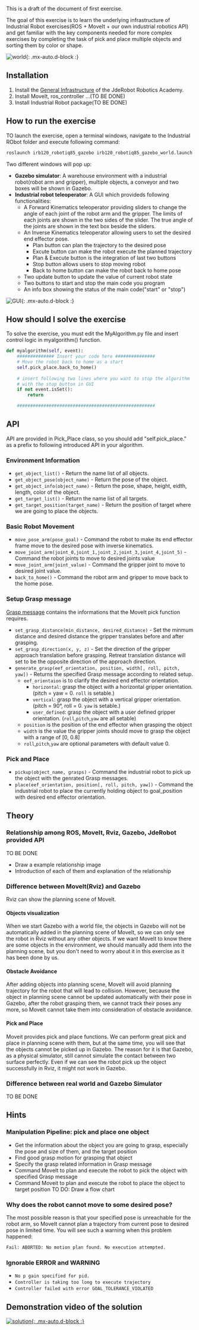 This is a draft of the document of first exercise.

The goal of this exercise is to learn the underlying infrastructure of Industrial Robot exercises(ROS + MoveIt + our own industrial robotics API) and get familiar with the key components needed for more complex exercises by completing the task of pick and place multiple objects and sorting them by color or shape.

![world](https://raw.githubusercontent.com/TheRoboticsClub/colab-gsoc2020-Yijia_Wu/master/docs/img/first_exercise_world.png){: .mx-auto.d-block :}

## Installation
1. Install the [General Infrastructure](https://jderobot.github.io/RoboticsAcademy/installation/#generic-infrastructure) of the JdeRobot Robotics Academy.
2. Install MoveIt, ros_controller ...(TO BE DONE)
3. Install Industrial Robot package(TO BE DONE)

## How to run the exercise
TO launch the exercise, open a terminal windows, navigate to the Industrial RObot folder and execute following command:
```bash
roslaunch irb120_robotiq85_gazebo irb120_robotiq85_gazebo_world.launch 
```
Two different windows will pop up:
- **Gazebo simulator**: A warehouse environment with a industrial robot(robot arm and gripper), multiple objects, a conveyor and two boxes will be shown in Gazebo.
- **Industrial robot teleoperator**: A GUI which provideds following functionalities:
    - A Forward Kinematics teleoperator providing sliders to change the angle of each joint of the robot arm and the gripper. The limits of each joints are shown in the two sides of the slider. The true angle of the joints are shown in the text box beside the sliders.
    - An Inverse Kinematics teleoperator allowing users to set the desired end effector pose. 
        - Plan button can plan the trajectory to the desired pose
        - Excute button can make the robot execute the planned trajectory
        - Plan & Execute button is the integration of last two buttons
        - Stop button allows users to stop moving robot
        - Back to home button can make the robot back to home pose
    - Two update button to update the value of current robot state
    - Two buttons to start and stop the main code you program
    - An info box showing the status of the main code("start" or "stop")

![GUI](https://raw.githubusercontent.com/TheRoboticsClub/colab-gsoc2020-Yijia_Wu/master/docs/img/GUI.png){: .mx-auto.d-block :}

## How should I solve the exercise
To solve the exercise, you must edit the MyAlgorithm.py file and insert control logic in myalgorithm() function.

```python
def myalgorithm(self, event):
	############## Insert your code here ###############
    # Move the robot back to home as a start
    self.pick_place.back_to_home()
	
    # insert following two lines where you want to stop the algorithm 
    # with the stop button in GUI
    if not event.isSet():
        return

	####################################################
```

## API
API are provided in Pick_Place class, so you should add "self.pick_place." as a prefix to following introduced API in your algorithm.
### Environment Information
* `get_object_list()` - Return the name list of all objects.
* `get_object_pose(object_name)` - Return the pose of the object.
* `get_object_info(object_name)` - Return the pose, shape, height, eidth, length, color of the object.
* `get_target_list()` - Return the name list of all targets.
* `get_target_position(target_name)` - Return the position of target where we are going to place the objects.

### Basic Robot Movement
* `move_pose_arm(pose_goal)` - Command the robot to make its end effector frame move to the desired pose with inverse kinematics.
* `move_joint_arm(joint_0,joint_1,joint_2,joint_3,joint_4,joint_5)` - Command the robot joints to move to desired joints value
* `move_joint_arm(joint_value)` - Command the gripper joint to move to desired joint value.
* `back_to_home()` - Command the robot arm and gripper to move back to the home pose.

### Setup Grasp message
[Grasp message](http://docs.ros.org/melodic/api/moveit_msgs/html/msg/Grasp.html) contains the informations that the MoveIt pick function requires.
* `set_grasp_distance(min_distance, desired_distance)` - Set the minmum distance and desired distance the gripper translates before and after grasping.
* `set_grasp_direction(x, y, z)` - Set the direction of the gripper approach translation before grasping. Retreat translation distance will set to be the opposite direction of the approach direction.
* `generate_grasp(eef_orientation, position, width[, roll, pitch, yaw])` - Returns the specified Grasp message according to related setup. 
    - `eef_orientaion` is to clarify the desired end effector orientation. 
        - `horizontal`: grasp the object with a horizontal gripper orientation. (pitch = yaw = 0. `roll` is setable.)
        - `vertical`: grasp the object with a vertical gripper orientation. (pitch = 90°, roll = 0. `yaw` is setable.)
        - `user_defined`: grasp the object with a user defined gripper orientation. (`roll`,`pitch`,`yaw` are all setable)
    - `position` is the position of the end effector when grasping the object
    - `width` is the value the gripper joints should move to grasp the object with a range of [0, 0.8]
    - `roll`,`pitch`,`yaw` are optional parameters with default value 0.

### Pick and Place
* `pickup(object_name, grasps)` - Command the industrial robot to pick up the object with the genrated Grasp messages.
* `place(eef_orientation, position[, roll, pitch, yaw])` - Command the industrial robot to place the currently holding object to goal_position with desired end effector orientation.

## Theory
### Relationship among ROS, MoveIt, Rviz, Gazebo, JdeRobot provided API
TO BE DONE
- Draw a example relationship image
- Introduction of each of them and explanation of the relationship

### Difference between MoveIt(Rviz) and Gazebo
Rviz can show the planning scene of MoveIt.
#### Objects visualization
When we start Gazebo with a world file, the objects in Gazebo will not be automatically added in the planning scene of MoveIt, so we can only see the robot in Rviz without any other objects. If we want MoveIt to know there are some objects in the environment, we should manually add them into the planning scene, but you don't need to worry about it in this exercise as it has been done by us. 

#### Obstacle Avoidance
After adding objects into planning scene, MoveIt will avoid planning trajectory for the robot that will lead to collision. However, because the object in planning scene cannot be updated automatically with their pose in Gazebo, after the robot grasping them, we cannot track their poses any more, so MoveIt cannot take them into consideration of obstacle avoidance.

#### Pick and Place
Moveit provides pick and place functions. We can perform great pick and place in planning scene with them, but at the same time, you will see that the objects cannot be picked up in Gazebo. The reason for it is that Gazebo, as a physical simulator, still cannot simulate the contact between two surface perfectly. Even if we can see the robot pick up the object successfully in Rviz, it might not work in Gazebo.

### Difference between real world and Gazebo Simulator
TO BE DONE

## Hints
### Manipulation Pipeline: pick and place one object
- Get the information about the object you are going to grasp, especially the pose and size of them, and the target position
- Find good grasp motion for grasping that object
- Specify the grasp related information in Grasp message
- Command MoveIt to plan and execute the robot to pick the object with specified Grasp message
- Command Moveit to plan and execute the robot to place the object to target position
TO DO: Draw a flow chart

### Why does the robot cannot move to some desired pose?
The most possible reason is that your specified pose is unreachable for the robot arm, so MoveIt cannot plan a trajectory from current pose to desired pose in limited time. You will see such a warning when this problem happened:

```bash
Fail: ABORTED: No motion plan found. No execution attempted.
```

### Ignorable ERROR and WARNING
- `No p gain specified for pid.`
- `Controller is taking too long to execute trajectory`
- `Controller failed with error GOAL_TOLERANCE_VIOLATED`

## Demonstration video of the solution
[![solution](https://img.youtube.com/vi/4RG9vsOzSTY/0.jpg){: .mx-auto.d-block :}](https://youtu.be/4RG9vsOzSTY)